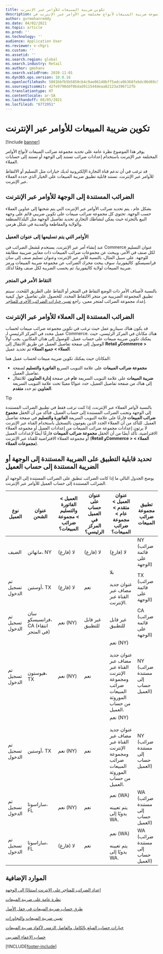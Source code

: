 ```yaml
---
title: تكوين ضريبة المبيعات للأوامر عبر الإنترنت
description: يوفر هذا الموضوع نظرة عامة على تحديد مجموعة ضريبة المبيعات لأنواع مختلفة من الأوامر عبر الإنترنت في Dynamics 365 Commerce.
author: gvrmohanreddy
ms.date: 04/02/2021
ms.topic: article
ms.prod: ''
ms.technology: ''
audience: Application User
ms.reviewer: v-chgri
ms.custom: ''
ms.assetid: ''
ms.search.region: global
ms.search.industry: Retail
ms.author: gmohanv
ms.search.validFrom: 2020-11-01
ms.dyn365.ops.version: 10.0.16
ms.openlocfilehash: 5801bbfb5b5850cb4c9ae06140bff5adca9b368febdc06d69c538fc49f9ee40a
ms.sourcegitcommit: 42fe9790ddf0bdad911544deaa82123a396712fb
ms.translationtype: HT
ms.contentlocale: ar-SA
ms.lasthandoff: 08/05/2021
ms.locfileid: "6772951"
---
```

# <a name="configure-sales-tax-for-online-orders"></a>تكوين ضريبة المبيعات للأوامر عبر الإنترنت

[!include [banner](includes/banner.md)]

يوفر هذا الموضوع نظرة عامة على تحديد مجموعة ضرائب المبيعات لأنواع الأوامر المختلفة عبر الإنترنت باستخدام إعدادات ضرائب تستند إلى الوجهة أو تستند إلى حسابات العملاء. 

قد ترغب في أن تدعم قناة التجارة الإلكترونية لديك خيارات مثل التسليم أو الالتقاط للأوامر عبر الإنترنت. تستند قابلية تطبيق ضريبة المبيعات على الخيار الذي حدده العملاء عبر الإنترنت. 

## <a name="destination-based-taxes-for-online-orders"></a>الضرائب المستندة إلى الوجهة للأوامر عبر الإنترنت

بشكل عام ، يتم تحديد ضرائب الأوامر عبر الإنترنت التي يتم شحنها إلى عناوين العملاء حسب الوجهة. تحتوي كل مجموعة ضرائب مبيعات على تكوين ضريبي قائم على وجهة البيع بالتجزئة حيث يمكن لنشاطك التجاري تحديد تفاصيل الوجهة مثل البلد/المنطقة والولاية والمقاطعة والمدينة في شكل هرمي.

### <a name="orders-delivered-to-customer-address"></a>الأوامر التي يتم تسليمها إلى عنوان العميل

عند إنشاء أمر عبر الإنترنت، يستخدم مُشغل الضرائب في Commerce عنوان التسليم لكل صنف في الأمر، ويبحث عن مجموعات ضرائب المبيعات ذات معايير ضريبية مطابقة للوجهة. على سبيل المثال، بالنسبة للأمر عبر الإنترنت وعنوان تسليم صنف إلى سان فرانسيسكو، كاليفورنيا، سوف يبحث محرك الضرائب عن مجموعة ضريبة المبيعات ورمز ضريبة المبيعات لولاية كاليفورنيا، ثم يحسب الضريبة لكل صنف وفقًا لذلك.

### <a name="order-pick-up-in-store"></a>التقاط الأمر في المتجر

بالنسبة لأصناف الأمر ذات الوضع التقاط في المتجر أو التقاط على الطريق المُحدد، سيتم تطبيق المجموعة الضريبية من متجر الالتقاط المحدد. للحصول على تفاصيل حول كيفية إعداد مجموعة الضرائب لمتجر معين، راجع [تعيين خيارات الضرائب الأخرى للمتاجر](/dynamicsax-2012/appuser-itpro/set-other-tax-options-for-stores).

## <a name="customer-account-based-taxes-for-online-orders"></a>الضرائب المستندة إلى العملاء للأوامر عبر الإنترنت

قد يكون هناك سيناريو عمل حيث ترغب في تكوين مجموعة ضرائب مبيعات لحساب عميل محدد في المركز الرئيسي لـ Commerce‬. هناك مكانان في المركز الرئيسي، حيث يمكنك تكوين ضريبة مبيعات على حساب عميل. للوصول إلى هذان المكانين، يجب أولاً الوصول إلى صفحة تفاصيل العميل عن طريق الانتقال إلى **Retail وCommerce \> العملاء \> جميع العملاء** ثم تحديد عميل.

المكانان حيث يمكنك تكوين ضريبة مبيعات لحساب عميل هما:

- **مجموعة ضرائب المبيعات** على علامة التبويب السريع **الفاتورة والتسليم** لصفحة تفاصيل العميل. 
- **ضريبة المبيعات** على علامة التبويب السريعة **عام** في صفحة **إدارة العناوين**. للانتقال إلى هناك من صفحة تفاصيل العميل، حدد عنوانًا معينًا تحت علامة التبويب السريعة **العناوين** ثم حدد **متقدم**.

> [!TIP]
> بالنسبة لأوامر العملاء عبر الإنترنت، إذا كنت ترغب فقط في تطبيق الضرائب المستندة إلى الوجهة وتجنب الضرائب المستندة إلى حساب العميل، فتأكد من أن الحقل **مجموع ضرائب المبيعات** فارغًا على علامة التبويب السريعة **الفاتورة والتسليم** في صفحة تفاصيل العميل. للتأكد من أن العملاء الجدد الذين يقومون بالتسجيل باستخدام القناة عبر الإنترنت لا يرثون إعدادات مجموعة ضرائب المبيعات من إعدادات العميل أو مجموعه العملاء الافتراضية، تأكد أيضًا من أن الحقل **مجموعة ضرائب المبيعات** فارغًا أيضًا لإعدادات العميل أو مجموعه العملاء الافتراضية للقناة عبر الإنترنت (**Retail وCommerce \> العملاء \> مجموعات العملاء**).

## <a name="determine-destination-based-tax-or-customer-account-based-tax-applicability"></a>تحديد قابلية التطبيق على الضريبة المستندة إلى الوجهة أو الضريبة المستندة إلى حساب العميل 

يوضح الجدول التالي ما إذا كانت الضرائب تنطبق على الضرائب المستندة إلى الوجهة أو الضرائب المستندة إلى حساب العميل للأوامر عبر الإنترنت. 

| نوع العميل | عنوان الشحن                   | العميل > الفاتورة والتسليم > مجموعة ضرائب المبيعات؟ | عنوان على حساب العميل في المركز الرئيسي؟ | عنوان العميل > متقدم > عام > مجموعة ضرائب المبيعات؟                                              | تطبيق مجموعة ضرائب المبيعات      |
|---------------|------------------------------------|-----------------------------------------------------|-----------------------------------|--------------------------------------------------------------------------------------------------------|------------------------------|
| الضيف         | مانهاتن، NY                      | لا (فارغ)                                                | لا (فارغ)                              | لا (فارغ)                                                                                                   | NY (ضرائب قائمة على الوجهة) |
| تم تسجيل الدخول     | أوستين، TX                          | لا (فارغ)                                             | نعم                               | بلا<br/><br/>عنوان جديد مضاف عبر القناة عبر الإنترنت.                                                            | TX (ضرائب قائمة على الوجهة) |
| تم تسجيل الدخول     | سان فرانسيسكو، CA (انتقاء في المتجر) | نعم (NY)                                            | غير قابل للتطبيق                              | غير قابل للتطبيق                                                                                                    | CA (ضرائب قائمة على الوجهة) |
| تم تسجيل الدخول     | هيوستون، TX                         | نعم (NY)                                            | نعم                               | نعم (NY)<br/><br/>عنوان جديد مضاف عبر القناة عبر الإنترنت ومجموعة ضرائب المبيعات الموروثة من حساب العميل. | NY (ضرائب مستندة إلى حساب العميل)  |
| تم تسجيل الدخول     | أوستين، TX                          | نعم (NY)                                            | نعم                               | نعم (NY)<br/><br/>عنوان جديد مضاف عبر القناة عبر الإنترنت ومجموعة ضرائب المبيعات الموروثة من حساب العميل. | NY (ضرائب مستندة إلى حساب العميل)  |
| تم تسجيل الدخول     | ساراسوتا، FL                       | نعم (NY)                                            | نعم                               | نعم (WA)<br/><br/>يتم تعيينه يدويًا إلى WA.                                                                          | WA (ضرائب مستندة إلى حساب العميل)  |
| تم تسجيل الدخول     | ساراسوتا، FL                       | لا (فارغ)                                                | نعم                               | نعم (WA)<br/><br/>يتم تعيينه يدويًا إلى WA.                                                                          | WA (ضرائب مستندة إلى حساب العميل)  |

## <a name="additional-resources"></a>الموارد الإضافية

[إعداد الضرائب للمتاجر على الإنترنت استنادًا إلى الوجهة](/dynamicsax-2012/appuser-itpro/set-up-taxes-for-online-stores-based-on-destination)

[نظرة عامة على ضريبة المبيعات](../finance/general-ledger/indirect-taxes-overview.md?toc=%2fdynamics365%2fcommerce%2ftoc.json) 

[طرق حساب ضريبة المبيعات في حقل الأصل](../finance/general-ledger/sales-tax-calculation-methods-origin-field.md?toc=%2fdynamics365%2fcommerce%2ftoc.json) 

[ تعيين ضريبة المبيعات والتجاوزات](../supply-chain/procurement/tasks/sales-tax-assignment-overrides.md?toc=%2fdynamics365%2fcommerce%2ftoc.json) 

[خيارات حساب المبلغ بالكامل والفاصل الزمني لأكواد ضريبة المبيعات](../finance/general-ledger/whole-amount-interval-options-sales-tax-codes.md?toc=%2fdynamics365%2fcommerce%2ftoc.json) 

[حساب الإعفاء الضريبي](tax-exempt-price-inclusive.md) 



[!INCLUDE[footer-include](../includes/footer-banner.md)]
